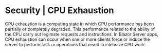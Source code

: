 # Security | CPU Exhaustion

CPU exhaustion is a computing state in which CPU performance has been partially or completely degraded. This performance related to the ability of the CPU carry out
legimate requests and instructions. In Blazor Server apps, CPU exhaustion can occur when one or more clients force or induce the server to perform task or operations
that result in intensive CPU work.
<br>


